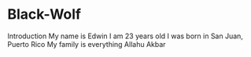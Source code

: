 # Black-Wolf
Introduction
My name is Edwin
I am 23 years old 
I was born in San Juan, Puerto Rico
My family is everything
Allahu Akbar
